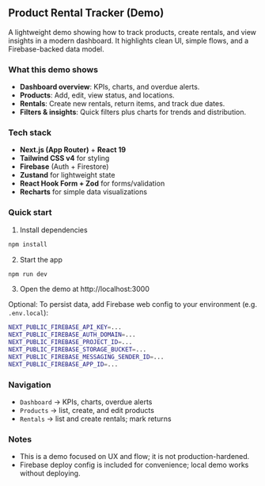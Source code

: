 ## Product Rental Tracker (Demo)

A lightweight demo showing how to track products, create rentals, and view insights in a modern dashboard. It highlights clean UI, simple flows, and a Firebase-backed data model.

### What this demo shows
- **Dashboard overview**: KPIs, charts, and overdue alerts.
- **Products**: Add, edit, view status, and locations.
- **Rentals**: Create new rentals, return items, and track due dates.
- **Filters & insights**: Quick filters plus charts for trends and distribution.

### Tech stack
- **Next.js (App Router)** + **React 19**
- **Tailwind CSS v4** for styling
- **Firebase** (Auth + Firestore)
- **Zustand** for lightweight state
- **React Hook Form + Zod** for forms/validation
- **Recharts** for simple data visualizations

### Quick start
1) Install dependencies
```bash
npm install
```
2) Start the app
```bash
npm run dev
```
3) Open the demo at http://localhost:3000

Optional: To persist data, add Firebase web config to your environment (e.g. `.env.local`):
```bash
NEXT_PUBLIC_FIREBASE_API_KEY=...
NEXT_PUBLIC_FIREBASE_AUTH_DOMAIN=...
NEXT_PUBLIC_FIREBASE_PROJECT_ID=...
NEXT_PUBLIC_FIREBASE_STORAGE_BUCKET=...
NEXT_PUBLIC_FIREBASE_MESSAGING_SENDER_ID=...
NEXT_PUBLIC_FIREBASE_APP_ID=...
```

### Navigation
- `Dashboard` → KPIs, charts, overdue alerts
- `Products` → list, create, and edit products
- `Rentals` → list and create rentals; mark returns

### Notes
- This is a demo focused on UX and flow; it is not production-hardened.
- Firebase deploy config is included for convenience; local demo works without deploying.
